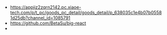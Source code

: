 

- https://appjiz2zqrn2142.pc.xiaoe-tech.com/p/t_pc/goods_pc_detail/goods_detail/p_638035c1e4b07b05581d25db?channel_id=1085791
- https://github.com/BetaSu/big-react
- 